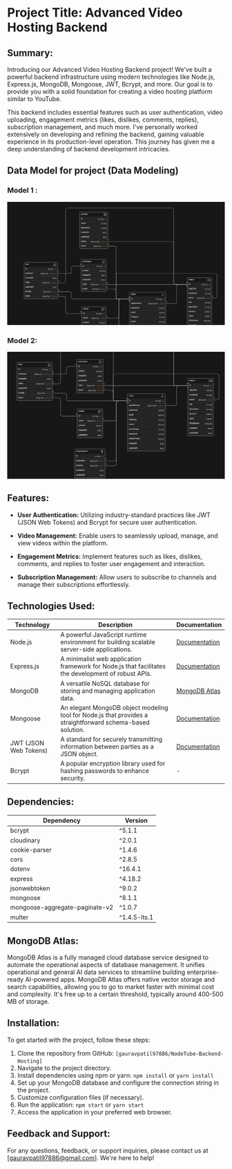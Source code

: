 # Project Title: Advanced Video Hosting Backend

## Summary:
Introducing our Advanced Video Hosting Backend project! We've built a powerful backend infrastructure using modern technologies like Node.js, Express.js, MongoDB, Mongoose, JWT, Bcrypt, and more. Our goal is to provide you with a solid foundation for creating a video hosting platform similar to YouTube.

This backend includes essential features such as user authentication, video uploading, engagement metrics (likes, dislikes, comments, replies), subscription management, and much more. I've personally worked extensively on developing and refining the backend, gaining valuable experience in its production-level operation. This journey has given me a deep understanding of backend development intricacies.

##  Data Model for project (Data Modeling)

### Model 1 :
![Model 1](https://github.com/gauravpatil97886/NodeTube-Backend-Hosting/blob/main/public/images%20github/model2.png)

### Model 2:
![Model 2](https://github.com/gauravpatil97886/NodeTube-Backend-Hosting/blob/main/public/images%20github/model1.png)

## Features:

- **User Authentication:** Utilizing industry-standard practices like JWT (JSON Web Tokens) and Bcrypt for secure user authentication.
  
- **Video Management:** Enable users to seamlessly upload, manage, and view videos within the platform.
  
- **Engagement Metrics:** Implement features such as likes, dislikes, comments, and replies to foster user engagement and interaction.
  
- **Subscription Management:** Allow users to subscribe to channels and manage their subscriptions effortlessly.
## Technologies Used:

| Technology     | Description                                                                                           | Documentation                                     |
|----------------|-------------------------------------------------------------------------------------------------------|---------------------------------------------------|
| Node.js        | A powerful JavaScript runtime environment for building scalable server-side applications.             | [Documentation](https://nodejs.org/)              |
| Express.js     | A minimalist web application framework for Node.js that facilitates the development of robust APIs.   | [Documentation](https://expressjs.com/)           |
| MongoDB        | A versatile NoSQL database for storing and managing application data.                                  | [MongoDB Atlas](https://www.mongodb.com/cloud/atlas/register) |
| Mongoose       | An elegant MongoDB object modeling tool for Node.js that provides a straightforward schema-based solution. | [Documentation](https://mongoosejs.com/)     |
| JWT (JSON Web Tokens) | A standard for securely transmitting information between parties as a JSON object.                   | [Documentation](https://jwt.io/)                  |
| Bcrypt         | A popular encryption library used for hashing passwords to enhance security.                          | -                                                 |

## Dependencies:

| Dependency                          | Version   |
|-------------------------------------|-----------|
| bcrypt                              | ^5.1.1    |
| cloudinary                          | ^2.0.1    |
| cookie-parser                       | ^1.4.6    |
| cors                                | ^2.8.5    |
| dotenv                              | ^16.4.1   |
| express                             | ^4.18.2   |
| jsonwebtoken                        | ^9.0.2    |
| mongoose                            | ^8.1.1    |
| mongoose-aggregate-paginate-v2      | ^1.0.7    |
| multer                              | ^1.4.5-lts.1 |

## MongoDB Atlas:

MongoDB Atlas is a fully managed cloud database service designed to automate the operational aspects of database management. It unifies operational and general AI data services to streamline building enterprise-ready AI-powered apps. MongoDB Atlas offers native vector storage and search capabilities, allowing you to go to market faster with minimal cost and complexity. It's free up to a certain threshold, typically around 400-500 MB of storage.

## Installation:

To get started with the project, follow these steps:

1. Clone the repository from GitHub: `[gauravpatil97886/NodeTube-Backend-Hosting]`
2. Navigate to the project directory.
3. Install dependencies using npm or yarn: `npm install` or `yarn install`
4. Set up your MongoDB database and configure the connection string in the project.
5. Customize configuration files (if necessary).
6. Run the application: `npm start` or `yarn start`
7. Access the application in your preferred web browser.

## Feedback and Support:

For any questions, feedback, or support inquiries, please contact us at [gauravpatil97886@gmail.com]. We're here to help!

